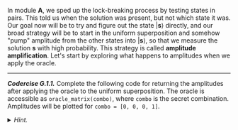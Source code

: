 In module **A**, we sped up the lock-breaking process by testing
states in pairs. This told us when the solution was present, but not
which state it was. Our goal now will be to try and figure out the
state $\vert \mathbf{s}\rangle$ directly, and our broad strategy will
be to start in the uniform superposition and somehow "pump" amplitude
from the other states into $\vert\mathbf{s}\rangle$, so that we
measure the solution $\mathbf{s}$ with high probability. This strategy
is called **amplitude amplification**. Let's start by exploring what
happens to amplitudes when we apply the oracle.

---

***Codercise G.1.1.*** Complete the following code for returning the
   amplitudes after applying the oracle to the uniform superposition. The oracle is accessible as
   ``oracle_matrix(combo)``, where ``combo`` is the secret combination. Amplitudes will be plotted for ``combo =
   [0, 0, 0, 1]``.

<details>
<summary><i>Hint.</i></summary>
Since the oracle is encoded as
   a matrix, you will need to use the
   <a href="https://pennylane.readthedocs.io/en/stable/code/api/pennylane.QubitUnitary.html" target="_blank">``QubitUnitary()``</a>
   method in PennyLane.
</details>
